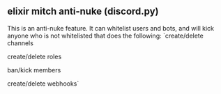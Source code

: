 elixir mitch anti-nuke (discord.py)
-------
This is an anti-nuke feature. It can whitelist users and bots, and will kick anyone who is not whitelisted that does the following:
`create/delete channels

create/delete roles

ban/kick members

create/delete webhooks`
